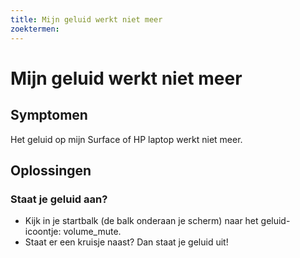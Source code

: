 ```yaml
---
title: Mijn geluid werkt niet meer
zoektermen: 
---
```


# Mijn geluid werkt niet meer

## Symptomen

Het geluid op mijn Surface of HP laptop werkt niet meer.

## Oplossingen

### Staat je geluid aan?

 - Kijk in je startbalk (de balk onderaan je scherm) naar het geluid-icoontje: <span class="material-symbols-outlined">volume_mute</span>.
 - Staat er een kruisje naast? Dan staat je geluid uit!